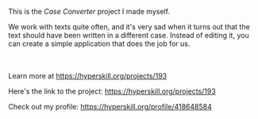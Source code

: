 This is the *Case Converter* project I made myself.


<p>We work with texts quite often, and it's very sad when it turns out that the text should have been written in a different case. Instead of editing it, you can create a simple application that does the job for us.</p><br/><br/>Learn more at <a href="https://hyperskill.org/projects/193?utm_source=ide&utm_medium=ide&utm_campaign=ide&utm_content=project-card">https://hyperskill.org/projects/193</a>

Here's the link to the project: https://hyperskill.org/projects/193

Check out my profile: https://hyperskill.org/profile/418648584